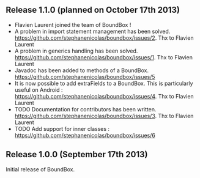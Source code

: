 ## Release 1.1.0 (planned on October 17th 2013)
* Flavien Laurent joined the team of BoundBox !
* A problem in import statement management has been solved. https://github.com/stephanenicolas/boundbox/issues/2. Thx to Flavien Laurent
* A problem in generics handling has been solved. https://github.com/stephanenicolas/boundbox/issues/1. Thx to Flavien Laurent
* Javadoc has been added to methods of a BoundBox. https://github.com/stephanenicolas/boundbox/issues/5
* It is now possible to add extraFields to a BoundBox. This is particularly useful on Android : https://github.com/stephanenicolas/boundbox/issues/4. Thx to Flavien Laurent
* TODO Documentation for contributors has been written. https://github.com/stephanenicolas/boundbox/issues/3. Thx to Flavien Laurent
* TODO Add support for inner classes : https://github.com/stephanenicolas/boundbox/issues/6

## Release 1.0.0 (September 17th 2013)
Initial release of BoundBox.

